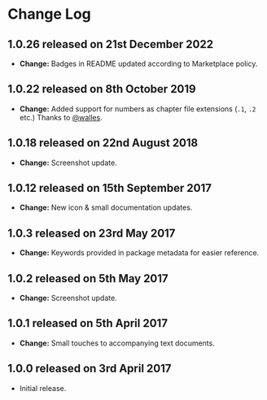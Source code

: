 # Change Log

## **1.0.26** released on 21st December 2022

- **Change:** Badges in README updated according to Marketplace policy.

## **1.0.22** released on 8th October 2019

- **Change:** Added support for numbers as chapter file extensions (`.1`, `.2` etc.) Thanks to [@walles](https://github.com/walles).

## **1.0.18** released on 22nd August 2018

- **Change:** Screenshot update.

## **1.0.12** released on 15th September 2017

- **Change:** New icon & small documentation updates.

## **1.0.3** released on 23rd May 2017

- **Change:** Keywords provided in package metadata for easier reference.

## **1.0.2** released on 5th May 2017

- **Change:** Screenshot update.

## **1.0.1** released on 5th April 2017

- **Change:** Small touches to accompanying text documents.

## **1.0.0** released on 3rd April 2017

- Initial release.